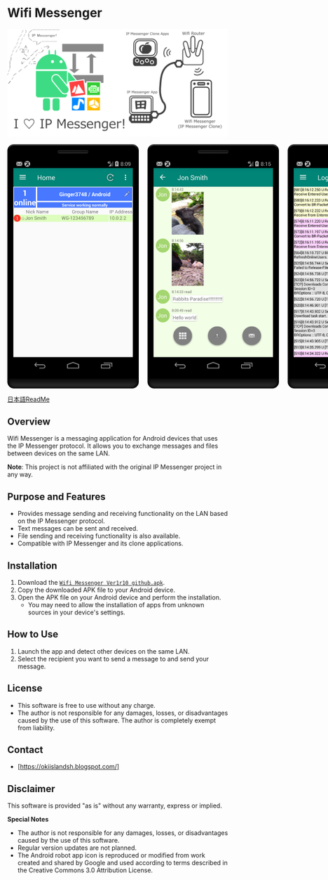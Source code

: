 # Wifi Messenger

![Feature Graphic](設計/for-store/図-フィーチャーグラフィック.png)

<div style="display: flex;">
  <img src="設計/for-store/playstore1.png" alt="Home Screen" style="margin-right: 20px; width: 300px;">
  <img src="設計/for-store/playstore2.png" alt="Chat Screen" style="margin-right: 20px; width: 300px;">
  <img src="設計/for-store/playstore3.png" alt="Event Log" style="width: 300px;">
</div>

[日本語ReadMe](README.ja.md)

## Overview

Wifi Messenger is a messaging application for Android devices that uses the IP Messenger protocol. It allows you to exchange messages and files between devices on the same LAN.

**Note**: This project is not affiliated with the original IP Messenger project in any way.

## Purpose and Features

-   Provides message sending and receiving functionality on the LAN based on the IP Messenger protocol.
-   Text messages can be sent and received.
-   File sending and receiving functionality is also available.
-   Compatible with IP Messenger and its clone applications.

## Installation

1. Download the [`Wifi Messenger Ver1r10 github.apk`](Wifi%20Messenger%20Ver1r10%20github.apk).
2.  Copy the downloaded APK file to your Android device.
3.  Open the APK file on your Android device and perform the installation.
    -   You may need to allow the installation of apps from unknown sources in your device's settings.

## How to Use

1.  Launch the app and detect other devices on the same LAN.
2.  Select the recipient you want to send a message to and send your message.

## License

-   This software is free to use without any charge.
-   The author is not responsible for any damages, losses, or disadvantages caused by the use of this software. The author is completely exempt from liability.

## Contact

-   [https://okiislandsh.blogspot.com/]

## Disclaimer

This software is provided "as is" without any warranty, express or implied.

**Special Notes**

*   The author is not responsible for any damages, losses, or disadvantages caused by the use of this software.
*   Regular version updates are not planned.
*   The Android robot app icon is reproduced or modified from work created and shared by Google and used according to terms described in the Creative Commons 3.0 Attribution License.
